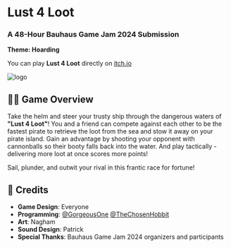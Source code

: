 # Lust 4 Loot
### A 48-Hour Bauhaus Game Jam 2024 Submission

**Theme: Hoarding**  
  
You can play **Lust 4 Loot** directly on [itch.io](https://gorgeousone.itch.io/lust-4-loot)

![logo](https://img.itch.zone/aW1nLzE1NzAxMDIyLnBuZw==/original/RaVTqq.png)

## 🏴‍☠️ Game Overview

Take the helm and steer your trusty ship through the dangerous waters of **"Lust 4 Loot"**! 
You and a friend can compete against each other to be the fastest pirate to retrieve the loot from the sea and stow it away on your pirate island. Gain an advantage by shooting your opponent with cannonballs so their booty falls back into the water. And play tactically - delivering more loot at once scores more points!

Sail, plunder, and outwit your rival in this frantic race for fortune!

## 👥 Credits

- **Game Design**: Everyone
- **Programming**: [@GorgeousOne](https://github.com/GorgeousOne) [@TheChosenHobbit](https://github.com/TheChosenHobbit)
- **Art**: Nagham
- **Sound Design**: Patrick
- **Special Thanks**: Bauhaus Game Jam 2024 organizers and participants
